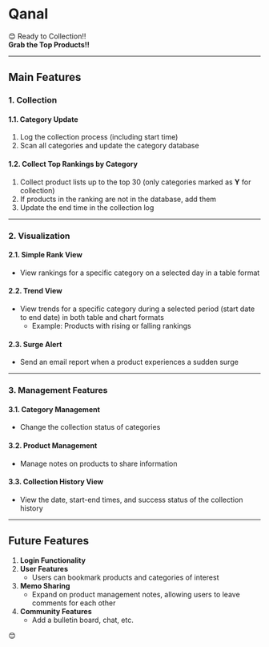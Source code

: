 # Qanal

😊 Ready to Collection!!  
**Grab the Top Products!!**


---

## Main Features  

### 1. Collection  

#### 1.1. Category Update  
1. Log the collection process (including start time)  
2. Scan all categories and update the category database  

#### 1.2. Collect Top Rankings by Category  
1. Collect product lists up to the top 30 (only categories marked as **Y** for collection)  
2. If products in the ranking are not in the database, add them  
3. Update the end time in the collection log  

---

### 2. Visualization  

#### 2.1. Simple Rank View  
- View rankings for a specific category on a selected day in a table format  

#### 2.2. Trend View  
- View trends for a specific category during a selected period (start date to end date) in both table and chart formats  
  - Example: Products with rising or falling rankings  

#### 2.3. Surge Alert  
- Send an email report when a product experiences a sudden surge  

---

### 3. Management Features  

#### 3.1. Category Management  
- Change the collection status of categories  

#### 3.2. Product Management  
- Manage notes on products to share information  

#### 3.3. Collection History View  
- View the date, start-end times, and success status of the collection history  

---

## Future Features  

1. **Login Functionality**  
2. **User Features**  
   - Users can bookmark products and categories of interest  
3. **Memo Sharing**  
   - Expand on product management notes, allowing users to leave comments for each other  
4. **Community Features**  
   - Add a bulletin board, chat, etc.  

😊